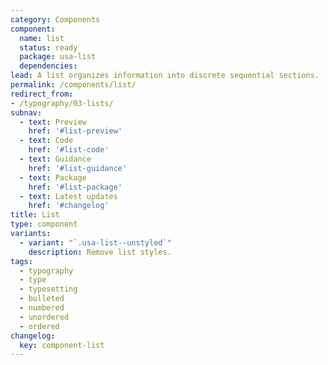 ```yaml
---
category: Components
component:
  name: list
  status: ready
  package: usa-list
  dependencies:
lead: A list organizes information into discrete sequential sections.
permalink: /components/list/
redirect_from:
- /typography/03-lists/
subnav:
  - text: Preview
    href: '#list-preview'
  - text: Code
    href: '#list-code'
  - text: Guidance
    href: '#list-guidance'
  - text: Package
    href: '#list-package'
  - text: Latest updates
    href: '#changelog'
title: List
type: component
variants:
  - variant: "`.usa-list--unstyled`"
    description: Remove list styles.
tags:
  - typography
  - type
  - typesetting
  - bulleted
  - numbered
  - unordered
  - ordered
changelog:
  key: component-list
---
```

